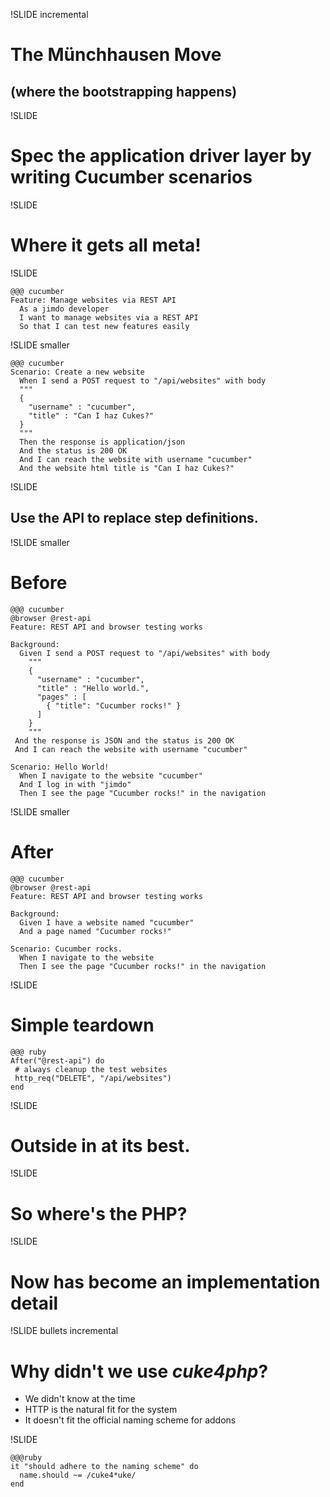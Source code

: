 !SLIDE incremental
# The Münchhausen Move #
## (where the bootstrapping happens) ##
!SLIDE
# Spec the application driver layer by writing Cucumber scenarios

!SLIDE
# Where it gets all meta!

!SLIDE

    @@@ cucumber
    Feature: Manage websites via REST API
      As a jimdo developer
      I want to manage websites via a REST API
      So that I can test new features easily

!SLIDE smaller

    @@@ cucumber
    Scenario: Create a new website
      When I send a POST request to "/api/websites" with body
      """
      {
        "username" : "cucumber",
        "title" : "Can I haz Cukes?"
      }
      """
      Then the response is application/json
      And the status is 200 OK
      And I can reach the website with username "cucumber"
      And the website html title is "Can I haz Cukes?"

!SLIDE
## Use the API to replace step definitions.

!SLIDE smaller
# Before
    @@@ cucumber
    @browser @rest-api
    Feature: REST API and browser testing works

    Background:
      Given I send a POST request to "/api/websites" with body
        """
        {
          "username" : "cucumber",
          "title" : "Hello world.",
          "pages" : [
            { "title": "Cucumber rocks!" }
          ]
        }
        """
     And the response is JSON and the status is 200 OK
     And I can reach the website with username "cucumber"

    Scenario: Hello World!
      When I navigate to the website "cucumber"
      And I log in with "jimdo"
      Then I see the page "Cucumber rocks!" in the navigation

!SLIDE smaller 
# After
    @@@ cucumber
    @browser @rest-api
    Feature: REST API and browser testing works

    Background:
      Given I have a website named "cucumber"
      And a page named "Cucumber rocks!"

    Scenario: Cucumber rocks. 
      When I navigate to the website
      Then I see the page "Cucumber rocks!" in the navigation

!SLIDE

# Simple teardown 

    @@@ ruby
    After("@rest-api") do
     # always cleanup the test websites
     http_req("DELETE", "/api/websites")
    end


!SLIDE
# Outside in at its best.
!SLIDE
# So where's the PHP?
!SLIDE
# Now has become an implementation detail
!SLIDE bullets incremental
# Why didn't we use _cuke4php_?

* We didn't know at the time
* HTTP is the natural fit for the system
* It doesn't fit the official naming scheme for addons

!SLIDE

    @@@ruby
    it "should adhere to the naming scheme" do
      name.should ~= /cuke4*uke/
    end

